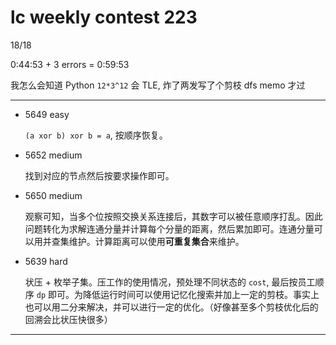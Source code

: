 # lc weekly contest 223

18/18

0:44:53 + 3 errors = 0:59:53

我怎么会知道 Python `12*3^12` 会 TLE, 炸了两发写了个剪枝 dfs memo 才过

------

- 5649 easy

    `(a xor b) xor b = a`, 按顺序恢复。

- 5652 medium

    找到对应的节点然后按要求操作即可。

- 5650 medium

    观察可知，当多个位按照交换关系连接后，其数字可以被任意顺序打乱。因此问题转化为求解连通分量并计算每个分量的距离，然后累加即可。连通分量可以用并查集维护。计算距离可以使用**可重复集合**来维护。

- 5639 hard

    状压 + 枚举子集。压工作的使用情况，预处理不同状态的 `cost`, 最后按员工顺序 `dp` 即可。为降低运行时间可以使用记忆化搜索并加上一定的剪枝。事实上也可以用二分来解决，并可以进行一定的优化。（好像甚至多个剪枝优化后的回溯会比状压快很多）

------